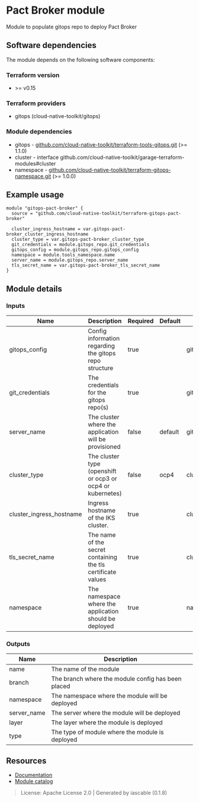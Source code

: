 # Pact Broker module

Module to populate gitops repo to deploy Pact Broker


## Software dependencies

The module depends on the following software components:

### Terraform version

- \>= v0.15

### Terraform providers


- gitops (cloud-native-toolkit/gitops)

### Module dependencies


- gitops - [github.com/cloud-native-toolkit/terraform-tools-gitops.git](https://github.com/cloud-native-toolkit/terraform-tools-gitops.git) (>= 1.1.0)
- cluster - interface github.com/cloud-native-toolkit/garage-terraform-modules#cluster
- namespace - [github.com/cloud-native-toolkit/terraform-gitops-namespace.git](https://github.com/cloud-native-toolkit/terraform-gitops-namespace.git) (>= 1.0.0)

## Example usage

```hcl
module "gitops-pact-broker" {
  source = "github.com/cloud-native-toolkit/terraform-gitops-pact-broker"

  cluster_ingress_hostname = var.gitops-pact-broker_cluster_ingress_hostname
  cluster_type = var.gitops-pact-broker_cluster_type
  git_credentials = module.gitops_repo.git_credentials
  gitops_config = module.gitops_repo.gitops_config
  namespace = module.tools_namespace.name
  server_name = module.gitops_repo.server_name
  tls_secret_name = var.gitops-pact-broker_tls_secret_name
}

```

## Module details

### Inputs

| Name | Description | Required | Default | Source |
|------|-------------|---------|----------|--------|
| gitops_config | Config information regarding the gitops repo structure | true |  | gitops.gitops_config |
| git_credentials | The credentials for the gitops repo(s) | true |  | gitops.git_credentials |
| server_name | The cluster where the application will be provisioned | false | default | gitops.server_name |
| cluster_type | The cluster type (openshift or ocp3 or ocp4 or kubernetes) | false | ocp4 | cluster.platform.type_code |
| cluster_ingress_hostname | Ingress hostname of the IKS cluster. | true |  | cluster.platform.ingress |
| tls_secret_name | The name of the secret containing the tls certificate values | true |  | cluster.platform.tls_secret |
| namespace | The namespace where the application should be deployed | true |  | namespace.name |

### Outputs

| Name | Description |
|------|-------------|
| name | The name of the module |
| branch | The branch where the module config has been placed |
| namespace | The namespace where the module will be deployed |
| server_name | The server where the module will be deployed |
| layer | The layer where the module is deployed |
| type | The type of module where the module is deployed |

## Resources

- [Documentation](https://operate.cloudnativetoolkit.dev)
- [Module catalog](https://modules.cloudnativetoolkit.dev)

> License: Apache License 2.0 | Generated by iascable (0.1.8)
